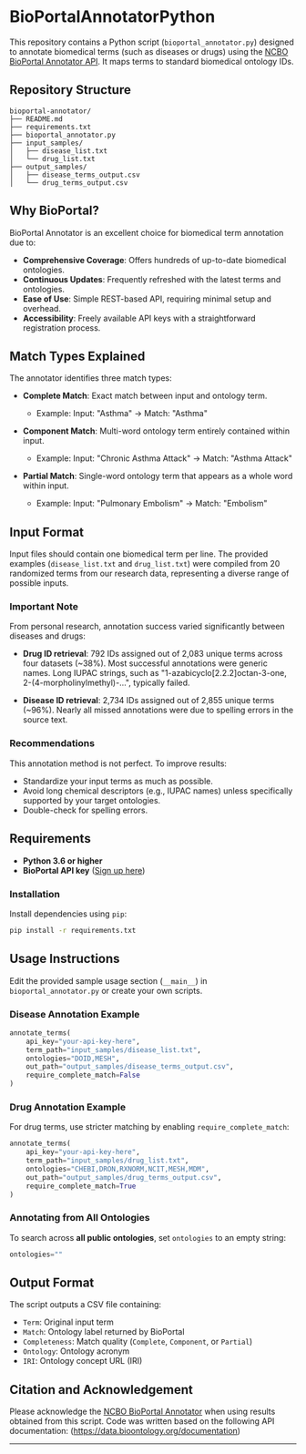 # BioPortalAnnotatorPython
This repository contains a Python script (`bioportal_annotator.py`) designed to annotate biomedical terms (such as diseases or drugs) using the [NCBO BioPortal Annotator API](https://bioportal.bioontology.org/annotator). It maps terms to standard biomedical ontology IDs.

## Repository Structure

```
bioportal-annotator/
├── README.md
├── requirements.txt
├── bioportal_annotator.py
├── input_samples/
│   ├── disease_list.txt
│   └── drug_list.txt
├── output_samples/
│   ├── disease_terms_output.csv
│   └── drug_terms_output.csv
```

## Why BioPortal?

BioPortal Annotator is an excellent choice for biomedical term annotation due to:

* **Comprehensive Coverage**: Offers hundreds of up-to-date biomedical ontologies.
* **Continuous Updates**: Frequently refreshed with the latest terms and ontologies.
* **Ease of Use**: Simple REST-based API, requiring minimal setup and overhead.
* **Accessibility**: Freely available API keys with a straightforward registration process.

## Match Types Explained

The annotator identifies three match types:

* **Complete Match**: Exact match between input and ontology term.

  * Example: Input: "Asthma" → Match: "Asthma"

* **Component Match**: Multi-word ontology term entirely contained within input.

  * Example: Input: "Chronic Asthma Attack" → Match: "Asthma Attack"

* **Partial Match**: Single-word ontology term that appears as a whole word within input.

  * Example: Input: "Pulmonary Embolism" → Match: "Embolism"

## Input Format

Input files should contain one biomedical term per line. The provided examples (`disease_list.txt` and `drug_list.txt`) were compiled from 20 randomized terms from our research data, representing a diverse range of possible inputs.

### Important Note

From personal research, annotation success varied significantly between diseases and drugs:

* **Drug ID retrieval**: 792 IDs assigned out of 2,083 unique terms across four datasets (\~38%). Most successful annotations were generic names. Long IUPAC strings, such as "1-azabicyclo\[2.2.2]octan-3-one, 2-(4-morpholinylmethyl)-...", typically failed.

* **Disease ID retrieval**: 2,734 IDs assigned out of 2,855 unique terms (\~96%). Nearly all missed annotations were due to spelling errors in the source text.

### Recommendations

This annotation method is not perfect. To improve results:

* Standardize your input terms as much as possible.
* Avoid long chemical descriptors (e.g., IUPAC names) unless specifically supported by your target ontologies.
* Double-check for spelling errors.

## Requirements

* **Python 3.6 or higher**
* **BioPortal API key** ([Sign up here](https://bioportal.bioontology.org/accounts/new))

### Installation

Install dependencies using `pip`:

```bash
pip install -r requirements.txt
```

## Usage Instructions

Edit the provided sample usage section (`__main__`) in `bioportal_annotator.py` or create your own scripts.

### Disease Annotation Example

```python
annotate_terms(
    api_key="your-api-key-here",
    term_path="input_samples/disease_list.txt",
    ontologies="DOID,MESH",
    out_path="output_samples/disease_terms_output.csv",
    require_complete_match=False
)
```

### Drug Annotation Example

For drug terms, use stricter matching by enabling `require_complete_match`:

```python
annotate_terms(
    api_key="your-api-key-here",
    term_path="input_samples/drug_list.txt",
    ontologies="CHEBI,DRON,RXNORM,NCIT,MESH,MDM",
    out_path="output_samples/drug_terms_output.csv",
    require_complete_match=True
)
```

### Annotating from All Ontologies

To search across **all public ontologies**, set `ontologies` to an empty string:

```python
ontologies=""
```

## Output Format

The script outputs a CSV file containing:

* `Term`: Original input term
* `Match`: Ontology label returned by BioPortal
* `Completeness`: Match quality (`Complete`, `Component`, or `Partial`)
* `Ontology`: Ontology acronym
* `IRI`: Ontology concept URL (IRI)

## Citation and Acknowledgement

Please acknowledge the [NCBO BioPortal Annotator](https://bioportal.bioontology.org) when using results obtained from this script. Code was written based on the following API documentation: (https://data.bioontology.org/documentation)

---
